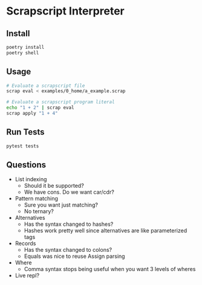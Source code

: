 # Scrapscript Interpreter

## Install

```bash
poetry install
poetry shell
```

## Usage

```bash
# Evaluate a scrapscript file
scrap eval < examples/0_home/a_example.scrap

# Evaluate a scrapscript program literal
echo "1 + 2" | scrap eval
scrap apply "1 + 4"
```

## Run Tests

```bash
pytest tests
```

## Questions

- List indexing
  - Should it be supported?
  - We have cons. Do we want car/cdr?
- Pattern matching
  - Sure you want just matching?
  - No ternary?
- Alternatives
  - Has the syntax changed to hashes?
  - Hashes work pretty well since alternatives are like parameterized tags
- Records
  - Has the syntax changed to colons?
  - Equals was nice to reuse Assign parsing
- Where
  - Comma syntax stops being useful when you want 3 levels of wheres
- Live repl?
